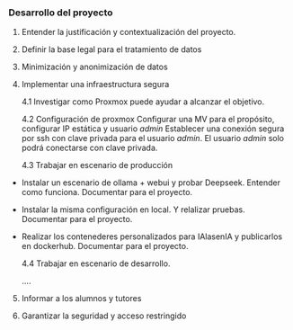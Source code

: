 
### Desarrollo del proyecto
1. Entender la justificación y contextualización del proyecto.
2. Definir la base legal para el tratamiento de datos
3. Minimización y anonimización de datos
4. Implementar una infraestructura segura

    4.1  Investigar como Proxmox puede ayudar a alcanzar el objetivo.

    4.2  Configuración de proxmox
        Configurar una MV para el propósito, configurar IP estática y usuario *admin*
        Establecer una conexión segura por ssh con clave privada para el usuario *admin*. El usuario *admin* solo podrá conectarse con clave privada.

    4.3  Trabajar en escenario de producción

* Instalar un escenario de ollama + webui y probar Deepseek. Entender como funciona. Documentar para el proyecto.

* Instalar la misma configuración en local. Y relalizar pruebas. Documentar para el proyecto.

* Realizar los contenederes personalizados para IAlasenIA y publicarlos en dockerhub. Documentar para el proyecto.


    4.4 Trabajar en escenario de desarrollo.
    
    ....
5. Informar a los alumnos y tutores

6. Garantizar la seguridad y acceso restringido

